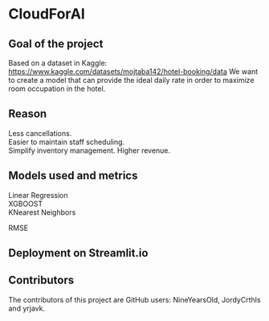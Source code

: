 # CloudForAI


## Goal of the project
Based on a dataset in Kaggle: 
https://www.kaggle.com/datasets/mojtaba142/hotel-booking/data
We want to create a model that can provide the ideal daily rate in order to maximize room occupation in the hotel.

## Reason
Less cancellations. <br/>
Easier to maintain staff scheduling. <br/>
Simplify inventory management. Higher revenue.

## Models used and metrics
Linear Regression <br/>
XGBOOST<br/>
KNearest Neighbors<br/>

RMSE

## Deployment on Streamlit.io

## Contributors
The contributors of this project are GitHub users: NineYearsOld, JordyCrthls and yrjavk.
